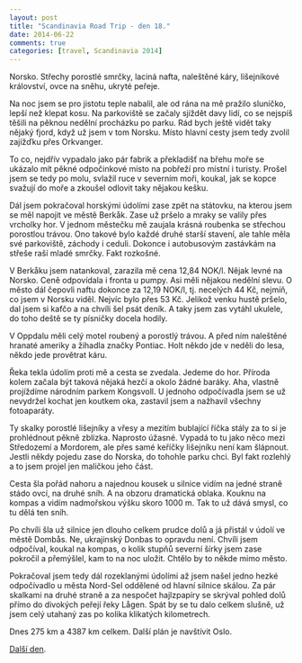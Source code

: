 ```yaml
---
layout: post
title: "Scandinavia Road Trip - den 18."
date: 2014-06-22
comments: true
categories: [travel, Scandinavia 2014]
---
```


Norsko. Střechy porostlé smrčky, laciná nafta, naleštěné káry, lišejníkové království, ovce na sněhu, ukryté peřeje.

<!--more-->

Na noc jsem se pro jistotu teple nabalil, ale od rána na mě pražilo sluníčko, lepší než klepat kosu. Na parkoviště se začaly sjíždět davy lidí, co se nejspíš těšili na pěknou nedělní procházku po parku. Rád bych ještě vidět taky nějaký fjord, když už jsem v tom Norsku. Místo hlavní cesty jsem tedy zvolil zajížďku přes Orkvanger.

To co, nejdřív vypadalo jako pár fabrik a překladišť na břehu moře se ukázalo mít pěkné odpočinkové místo na pobřeží pro místní i turisty. Prošel jsem se tedy po molu, svlažil ruce v severním moři, koukal, jak se kopce svažují do moře a zkoušel odlovit taky nějakou kešku.

Dál jsem pokračoval horskými údolími zase zpět na státovku, na kterou jsem se měl napojit ve městě Berkåk. Zase už pršelo a mraky se valily přes vrcholky hor. V jednom městečku mě zaujala krásná roubenka se střechou porostlou trávou. Ono takové bylo každé druhé starší stavení, ale tahle měla své parkoviště, záchody i ceduli. Dokonce i autobusovým zastávkám na střeše raší mladé smrčky. Fakt rozkošné.

V Berkåku jsem natankoval, zarazila mě cena 12,84 NOK/l. Nějak levné na Norsko. Ceně odpovídala i fronta u pumpy. Asi měli nějakou nedělní slevu. O město dál čepovli naftu dokonce za 12,19 NOK/l, tj. necelých 44 Kč, nejmíň, co jsem v Norsku viděl. Nejvíc bylo přes 53 Kč. Jelikož venku hustě pršelo, dal jsem si kafčo a na chvíli šel psát deník. A taky jsem zas vytáhl ukulele, do toho deště se ty písničky docela hodily.

V Oppdalu měli celý motel roubený a porostlý trávou. A před ním naleštěné hranaté ameriky a žihadla značky Pontiac. Holt někdo jde v neděli do lesa, někdo jede provětrat káru.

Řeka tekla údolím proti mě a cesta se zvedala. Jedeme do hor. Příroda kolem začala být taková nějaká hezčí a okolo žádné baráky. Aha, vlastně projíždíme národním parkem Kongsvoll. U jednoho odpočívadla jsem se už nevydržel kochat jen koutkem oka, zastavil jsem a nažhavil všechny fotoaparáty.

Ty skalky porostlé lišejníky a vřesy a mezitím bublající říčka stály za to si je prohlédnout pěkně zblízka. Naprosto úžasné. Vypadá to tu jako něco mezi Středozemí a Mordorem, ale přes samé keříčky lišejníku není kam šlápnout. Jestli někdy pojedu zase do Norska, do tohohle parku chci. Byl fakt rozlehlý a to jsem projel jen maličkou jeho část.

Cesta šla pořád nahoru a najednou kousek u silnice vidím na jedné straně stádo ovcí, na druhé sníh. A na obzoru dramatická oblaka. Kouknu na kompas a vidím nadmořskou výšku skoro 1000 m. Tak to už dává smysl, co tu dělá ten sníh.

Po chvíli šla už silnice jen dlouho celkem prudce dolů a já přistál v údolí ve městě Dombås. Ne, ukrajinský Donbas to opravdu není. Chvíli jsem odpočíval, koukal na kompas, o kolik stupňů severní šírky jsem zase pokročil a přemýšlel, kam to na noc uložit. Chtělo by to někde mimo město.

Pokračoval jsem tedy dál rozeklanými údolími až jsem našel jedno hezké odpočívadlo u města Nord-Sel oddělené od hlavní silnice skálou. Za pár skalkami na druhé straně a za nespočet hajlzpapíry se skrýval pohled dolů přímo do divokých peřejí řeky Lågen. Spát by se tu dalo celkem slušně, už jsem celý utahaný zas po kolika klikatých kilometrech.

Dnes 275 km a 4387 km celkem. Další plán je navštívit Oslo.

[Další den](/blog/2014/scandinavia-road-trip-day-19/).
